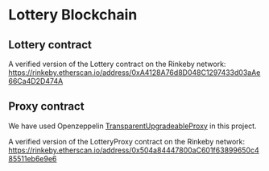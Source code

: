# Lottery Blockchain


## Lottery contract

A verified version of the Lottery contract on the Rinkeby network:
https://rinkeby.etherscan.io/address/0xA4128A76d8D048C1297433d03aAe66Ca4D2D474A


## Proxy contract

We have used Openzeppelin [TransparentUpgradeableProxy](https://docs.openzeppelin.com/contracts/4.x/api/proxy#TransparentUpgradeableProxy) in this project.

A verified version of the LotteryProxy contract on the Rinkeby network:
https://rinkeby.etherscan.io/address/0x504a84447800aC601f63899650c485511eb6e9e6
